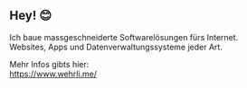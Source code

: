 ## Hey! 😊

Ich baue mass­geschnei­derte Software­lösungen fürs Internet.\
Websites, Apps und Datenverwaltungs­systeme jeder Art.

Mehr Infos gibts hier:\
<a href="https://www.wehrli.me/" target="_blank">https://www.wehrli.me/</a>

